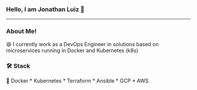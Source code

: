 ### Hello, I am Jonathan Luiz 👋

-------------------------------------------------------------------------

### About Me!

😄 I currently work as a DevOps Engineer in solutions based on microservices running in Docker and Kubernetes (k8s)

### 🛠️ Stack

📝 Docker * Kubernetes * Terraform * Ansible * GCP * AWS
<!--
**jhonthan/jhonthan** is a ✨ _special_ ✨ repository because its `README.md` (this file) appears on your GitHub profile.

Here are some ideas to get you started:

- 🔭 I’m currently working on ...
- 🌱 I’m currently learning ...
- 👯 I’m looking to collaborate on ...
- 🤔 I’m looking for help with ...
- 💬 Ask me about ...
- 📫 How to reach me: ...
- 😄 Pronouns: ...
- ⚡ Fun fact: ...
-->

